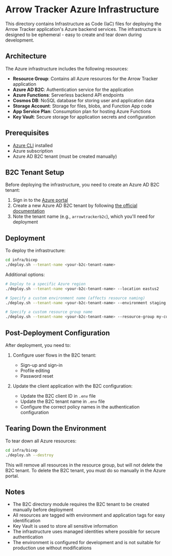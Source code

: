 # Arrow Tracker Azure Infrastructure

This directory contains Infrastructure as Code (IaC) files for deploying the Arrow Tracker application's Azure backend services. The infrastructure is designed to be ephemeral - easy to create and tear down during development.

## Architecture

The Azure infrastructure includes the following resources:

- **Resource Group**: Contains all Azure resources for the Arrow Tracker application
- **Azure AD B2C**: Authentication service for the application
- **Azure Functions**: Serverless backend API endpoints
- **Cosmos DB**: NoSQL database for storing user and application data
- **Storage Account**: Storage for files, blobs, and Function App code
- **App Service Plan**: Consumption plan for hosting Azure Functions
- **Key Vault**: Secure storage for application secrets and configuration

## Prerequisites

- [Azure CLI](https://docs.microsoft.com/en-us/cli/azure/install-azure-cli) installed
- Azure subscription
- Azure AD B2C tenant (must be created manually)

## B2C Tenant Setup

Before deploying the infrastructure, you need to create an Azure AD B2C tenant:

1. Sign in to the [Azure portal](https://portal.azure.com)
2. Create a new Azure AD B2C tenant by following [the official documentation](https://docs.microsoft.com/en-us/azure/active-directory-b2c/tutorial-create-tenant)
3. Note the tenant name (e.g., `arrowtrackerb2c`), which you'll need for deployment

## Deployment

To deploy the infrastructure:

```bash
cd infra/bicep
./deploy.sh --tenant-name <your-b2c-tenant-name>
```

Additional options:

```bash
# Deploy to a specific Azure region
./deploy.sh --tenant-name <your-b2c-tenant-name> --location eastus2

# Specify a custom environment name (affects resource naming)
./deploy.sh --tenant-name <your-b2c-tenant-name> --environment staging

# Specify a custom resource group name
./deploy.sh --tenant-name <your-b2c-tenant-name> --resource-group my-custom-rg
```

## Post-Deployment Configuration

After deployment, you need to:

1. Configure user flows in the B2C tenant:
   - Sign-up and sign-in
   - Profile editing
   - Password reset

2. Update the client application with the B2C configuration:
   - Update the B2C client ID in `.env` file
   - Update the B2C tenant name in `.env` file
   - Configure the correct policy names in the authentication configuration

## Tearing Down the Environment

To tear down all Azure resources:

```bash
cd infra/bicep
./deploy.sh --destroy
```

This will remove all resources in the resource group, but will not delete the B2C tenant. To delete the B2C tenant, you must do so manually in the Azure portal.

## Notes

- The B2C directory module requires the B2C tenant to be created manually before deployment
- All resources are tagged with environment and application tags for easy identification
- Key Vault is used to store all sensitive information
- The infrastructure uses managed identities where possible for secure authentication
- The environment is configured for development and is not suitable for production use without modifications